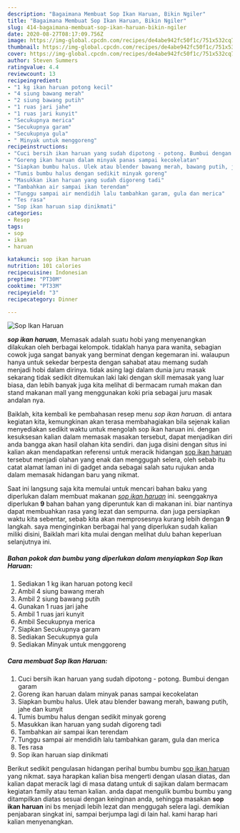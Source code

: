 ```yaml
---
description: "Bagaimana Membuat Sop Ikan Haruan, Bikin Ngiler"
title: "Bagaimana Membuat Sop Ikan Haruan, Bikin Ngiler"
slug: 414-bagaimana-membuat-sop-ikan-haruan-bikin-ngiler
date: 2020-08-27T08:17:09.756Z
image: https://img-global.cpcdn.com/recipes/de4abe942fc50f1c/751x532cq70/sop-ikan-haruan-foto-resep-utama.jpg
thumbnail: https://img-global.cpcdn.com/recipes/de4abe942fc50f1c/751x532cq70/sop-ikan-haruan-foto-resep-utama.jpg
cover: https://img-global.cpcdn.com/recipes/de4abe942fc50f1c/751x532cq70/sop-ikan-haruan-foto-resep-utama.jpg
author: Steven Summers
ratingvalue: 4.4
reviewcount: 13
recipeingredient:
- "1 kg ikan haruan potong kecil"
- "4 siung bawang merah"
- "2 siung bawang putih"
- "1 ruas jari jahe"
- "1 ruas jari kunyit"
- "Secukupnya merica"
- "Secukupnya garam"
- "Secukupnya gula"
- " Minyak untuk menggoreng"
recipeinstructions:
- "Cuci bersih ikan haruan yang sudah dipotong - potong. Bumbui dengan garam"
- "Goreng ikan haruan dalam minyak panas sampai kecokelatan"
- "Siapkan bumbu halus. Ulek atau blender bawang merah, bawang putih, jahe dan kunyit"
- "Tumis bumbu halus dengan sedikit minyak goreng"
- "Masukkan ikan haruan yang sudah digoreng tadi"
- "Tambahkan air sampai ikan terendam"
- "Tunggu sampai air mendidih lalu tambahkan garam, gula dan merica"
- "Tes rasa"
- "Sop ikan haruan siap dinikmati"
categories:
- Resep
tags:
- sop
- ikan
- haruan

katakunci: sop ikan haruan 
nutrition: 101 calories
recipecuisine: Indonesian
preptime: "PT30M"
cooktime: "PT33M"
recipeyield: "3"
recipecategory: Dinner

---
```



![Sop Ikan Haruan](https://img-global.cpcdn.com/recipes/de4abe942fc50f1c/751x532cq70/sop-ikan-haruan-foto-resep-utama.jpg)

<b><i>sop ikan haruan</i></b>, Memasak adalah suatu hobi yang menyenangkan dilakukan oleh berbagai kelompok. tidaklah hanya para wanita, sebagian cowok juga sangat banyak yang berminat dengan kegemaran ini. walaupun hanya untuk sekedar berpesta dengan sahabat atau memang sudah menjadi hobi dalam dirinya. tidak asing lagi dalam dunia juru masak sekarang tidak sedikit ditemukan laki laki dengan skill memasak yang luar biasa, dan lebih banyak juga kita melihat di bermacam rumah makan dan stand makanan mall yang menggunakan koki pria sebagai juru masak andalan nya.

Baiklah, kita kembali ke pembahasan resep menu <i>sop ikan haruan</i>. di antara kegiatan kita, kemungkinan akan terasa membahagiakan bila sejenak kalian menyediakan sedikit waktu untuk mengolah sop ikan haruan ini. dengan kesuksesan kalian dalam memasak masakan tersebut, dapat menjadikan diri anda bangga akan hasil olahan kita sendiri. dan juga disini dengan situs ini kalian akan mendapatkan referensi untuk meracik hidangan <u>sop ikan haruan</u> tersebut menjadi olahan yang enak dan menggugah selera, oleh sebab itu catat alamat laman ini di gadget anda sebagai salah satu rujukan anda dalam memasak hidangan baru yang nikmat.




Saat ini langsung saja kita memulai untuk mencari bahan baku yang diperlukan dalam membuat makanan <u><i>sop ikan haruan</i></u> ini. seenggaknya diperlukan <b>9</b> bahan bahan yang diperuntuk kan di makanan ini. biar nantinya dapat membuahkan rasa yang lezat dan sempurna. dan juga persiapkan waktu kita sebentar, sebab kita akan memprosesnya kurang lebih dengan <b>9</b> langkah. saya menginginkan berbagai hal yang diperlukan sudah kalian miliki disini, Baiklah mari kita mulai dengan melihat dulu bahan keperluan selanjutnya ini.

<!--inarticleads1-->

##### Bahan pokok dan bumbu yang diperlukan dalam menyiapkan Sop Ikan Haruan:

1. Sediakan 1 kg ikan haruan potong kecil
1. Ambil 4 siung bawang merah
1. Ambil 2 siung bawang putih
1. Gunakan 1 ruas jari jahe
1. Ambil 1 ruas jari kunyit
1. Ambil Secukupnya merica
1. Siapkan Secukupnya garam
1. Sediakan Secukupnya gula
1. Sediakan  Minyak untuk menggoreng




<!--inarticleads2-->

##### Cara membuat Sop Ikan Haruan:

1. Cuci bersih ikan haruan yang sudah dipotong - potong. Bumbui dengan garam
1. Goreng ikan haruan dalam minyak panas sampai kecokelatan
1. Siapkan bumbu halus. Ulek atau blender bawang merah, bawang putih, jahe dan kunyit
1. Tumis bumbu halus dengan sedikit minyak goreng
1. Masukkan ikan haruan yang sudah digoreng tadi
1. Tambahkan air sampai ikan terendam
1. Tunggu sampai air mendidih lalu tambahkan garam, gula dan merica
1. Tes rasa
1. Sop ikan haruan siap dinikmati




Berikut sedikit pengulasan hidangan perihal bumbu bumbu <u>sop ikan haruan</u> yang nikmat. saya harapkan kalian bisa mengerti dengan ulasan diatas, dan kalian dapat meracik lagi di masa datang untuk di sajikan dalam bermacam kegiatan family atau teman kalian. anda dapat mengulik bumbu bumbu yang ditampilkan diatas sesuai dengan keinginan anda, sehingga masakan <b>sop ikan haruan</b> ini bs menjadi lebih lezat dan menggugah selera lagi. demikian penjabaran singkat ini, sampai berjumpa lagi di lain hal. kami harap hari kalian menyenangkan.
